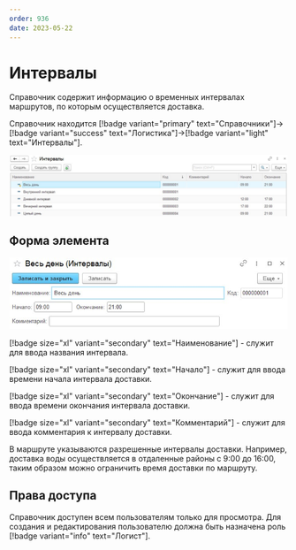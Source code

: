 ```yaml
---
order: 936
date: 2023-05-22
---
```

# Интервалы

Справочник содержит информацию о временных интервалах маршрутов, по которым осуществляется доставка. 

Справочник находится [!badge variant="primary" text="Справочники"]->[!badge variant="success" text="Логистика"]->[!badge variant="light" text="Интервалы"].

![Форма списка интервалы](/images/Форма_списка_интервалы.jpg)

## Форма элемента

![](/images/Форма_элемента_интервалы.jpg)

[!badge size="xl" variant="secondary" text="Наименование"] - служит для ввода названия интервала.

[!badge size="xl" variant="secondary" text="Начало"] - служит для ввода времени начала интервала доставки.

[!badge size="xl" variant="secondary" text="Окончание"] - служит для ввода времени окончания интервала доставки.

[!badge size="xl" variant="secondary" text="Комментарий"] - служит для ввода комментария к  интервалу доставки.

В маршруте указываются разрешенные интервалы доставки. Например, доставка воды осуществляется в отдаленные районы с 9:00 до 16:00, таким образом можно ограничить время доставки по маршруту.

## Права доступа

Справочник доступен всем пользователям только для просмотра. Для создания и редактирования пользователю должна быть назначена роль [!badge variant="info" text="Логист"].
